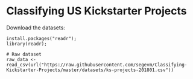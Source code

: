 # Classifying US Kickstarter Projects

Download the datasets:

````
install.packages("readr");
library(readr);

# Raw dataset
raw_data <- read_csv(url("https://raw.githubusercontent.com/segevm/Classifying-Kickstarter-Projects/master/datasets/ks-projects-201801.csv"))
````

